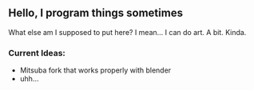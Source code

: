 ## Hello, I program things sometimes
What else am I supposed to put here?
I mean... I can do art. A bit. Kinda.

### Current Ideas:
- Mitsuba fork that works properly with blender
- uhh...
<!--
**Lemonade-Avali/Lemonade-Avali** is a ✨ _special_ ✨ repository because its `README.md` (this file) appears on your GitHub profile.

Here are some ideas to get you started:

- 🔭 I’m currently working on ...
- 🌱 I’m currently learning ...
- 👯 I’m looking to collaborate on ...
- 🤔 I’m looking for help with ...
- 💬 Ask me about ...
- 📫 How to reach me: ...
- 😄 Pronouns: ...
- ⚡ Fun fact: ...
-->
